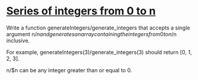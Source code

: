 # [Series of integers from 0 to n](https://www.codewars.com/kata/5841f4fb673ea2a2ae000111) #

Write a function generateIntegers/generate_integers that accepts a single argument n/$n and generates an array containing the integers from 0 to n/$n inclusive.

For example, generateIntegers(3)/generate_integers(3) should return [0, 1, 2, 3].

n/$n can be any integer greater than or equal to 0.
